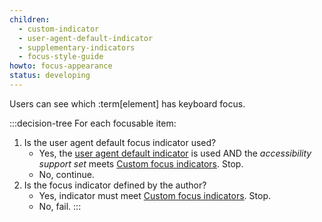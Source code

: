 ```yaml
---
children:
  - custom-indicator
  - user-agent-default-indicator
  - supplementary-indicators
  - focus-style-guide
howto: focus-appearance
status: developing
---
```


Users can see which :term[element] has keyboard focus.

:::decision-tree
For each focusable item:
1. Is the user agent default focus indicator used?
   - Yes, the <a href="#user-agent-default-indicator">user agent default indicator</a> is used AND the <em>accessibility support set</em> meets <a href="#custom-indicator">Custom focus indicators</a>. Stop.
   - No, continue.
2. Is the focus indicator defined by the author?
   - Yes, indicator must meet <a href="#custom-indicator">Custom focus indicators</a>. Stop.
   - No, fail.
:::
